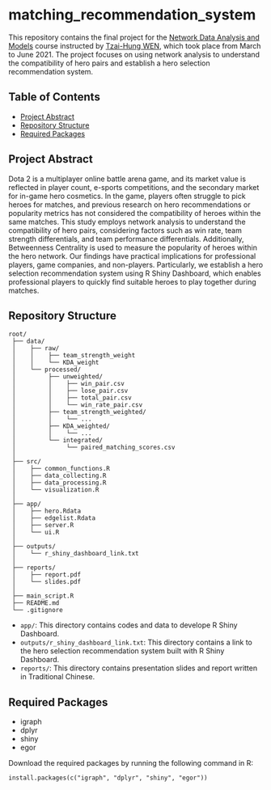 # matching_recommendation_system

This repository contains the final project for the [Network Data Analysis and Models](https://wenlab501.github.io/teaching.html#_8) course instructed by [Tzai-Hung WEN](https://homepage.ntu.edu.tw/~wenthung/index.htm), which took place from March to June 2021. The project focuses  on using network analysis to understand the compatibility of hero pairs and establish a hero selection recommendation system.

## Table of Contents

- [Project Abstract](#project-abstract)
- [Repository Structure](#repository-structure)
- [Required Packages](#required-packages)

## Project Abstract

Dota 2 is a multiplayer online battle arena game, and its market value is reflected in player count, e-sports competitions, and the secondary market for in-game hero cosmetics. In the game, players often struggle to pick heroes for matches, and previous research on hero recommendations or popularity metrics has not considered the compatibility of heroes within the same matches. This study employs network analysis to understand the compatibility of hero pairs, considering factors such as win rate, team strength differentials, and team performance differentials. Additionally, Betweenness Centrality is used to measure the popularity of heroes within the hero network. Our findings have practical implications for professional players, game companies, and non-players. Particularly, we establish a hero selection recommendation system using R Shiny Dashboard, which enables professional players to quickly find suitable heroes to play together during matches.

## Repository Structure

```plaintext
root/
 ├── data/                       
 │    ├── raw/
 │    │    ├── team_strength_weight
 │    │    └── KDA_weight
 │    └── processed/
 │         ├── unweighted/
 │         │    ├── win_pair.csv
 │         │    ├── lose_pair.csv
 │         │    ├── total_pair.csv
 │         │    └── win_rate_pair.csv
 │         ├── team_strength_weighted/
 │         │    └── ...
 │         ├── KDA_weighted/
 │         │    └── ...
 │         └── integrated/
 │              └── paired_matching_scores.csv
 │
 ├── src/ 
 │    ├── common_functions.R 
 │    ├── data_collecting.R
 │    ├── data_processing.R
 │    └── visualization.R
 │
 ├── app/
 │    ├── hero.Rdata
 │    ├── edgelist.Rdata
 │    ├── server.R
 │    └── ui.R
 │
 ├── outputs/
 │    └── r_shiny_dashboard_link.txt
 │
 ├── reports/                    
 │    ├── report.pdf
 │    └── slides.pdf
 │
 ├── main_script.R
 ├── README.md               
 └── .gitignore   
```

- `app/`: This directory contains codes and data to develope R Shiny Dashboard.
- `outputs/r_shiny_dashboard_link.txt`: This directory contains a link to the hero selection recommendation system built with R Shiny Dashboard.
- `reports/`: This directory contains presentation slides and report written in Traditional Chinese.

## Required Packages

- igraph
- dplyr
- shiny
- egor

Download the required packages by running the following command in R:

``` plaintext
install.packages(c("igraph", "dplyr", "shiny", "egor"))
```
